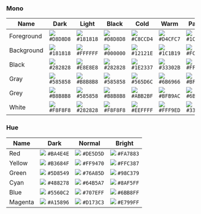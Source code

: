 ### Mono

| Name       | Dark                                                     | Light                                                    | Black                                                    | Cold                                                     | Warm                                                     | Paper                                                    |
| ---------- | -------------------------------------------------------- | -------------------------------------------------------- | -------------------------------------------------------- | -------------------------------------------------------- | -------------------------------------------------------- | -------------------------------------------------------- |
| Foreground | ![](https://place-hold.it/16x16/D8D8D8?text=+) `#D8D8D8` | ![](https://place-hold.it/16x16/181818?text=+) `#181818` | ![](https://place-hold.it/16x16/D8D8D8?text=+) `#D8D8D8` | ![](https://place-hold.it/16x16/C8CCD4?text=+) `#C8CCD4` | ![](https://place-hold.it/16x16/D4CFC7?text=+) `#D4CFC7` | ![](https://place-hold.it/16x16/1C1B19?text=+) `#1C1B19` |
| Background | ![](https://place-hold.it/16x16/181818?text=+) `#181818` | ![](https://place-hold.it/16x16/FFFFFF?text=+) `#FFFFFF` | ![](https://place-hold.it/16x16/000000?text=+) `#000000` | ![](https://place-hold.it/16x16/12121E?text=+) `#12121E` | ![](https://place-hold.it/16x16/1C1B19?text=+) `#1C1B19` | ![](https://place-hold.it/16x16/FCE8C3?text=+) `#FCE8C3` |
| Black      | ![](https://place-hold.it/16x16/282828?text=+) `#282828` | ![](https://place-hold.it/16x16/E8E8E8?text=+) `#E8E8E8` | ![](https://place-hold.it/16x16/282828?text=+) `#282828` | ![](https://place-hold.it/16x16/1E2337?text=+) `#1E2337` | ![](https://place-hold.it/16x16/33302B?text=+) `#33302B` | ![](https://place-hold.it/16x16/FFF9ED?text=+) `#FFF9ED` |
| Gray       | ![](https://place-hold.it/16x16/585858?text=+) `#585858` | ![](https://place-hold.it/16x16/B8B8B8?text=+) `#B8B8B8` | ![](https://place-hold.it/16x16/585858?text=+) `#585858` | ![](https://place-hold.it/16x16/565D6C?text=+) `#565D6C` | ![](https://place-hold.it/16x16/6B6966?text=+) `#6B6966` | ![](https://place-hold.it/16x16/BFB9AC?text=+) `#BFB9AC` |
| Grey       | ![](https://place-hold.it/16x16/B8B8B8?text=+) `#B8B8B8` | ![](https://place-hold.it/16x16/585858?text=+) `#585858` | ![](https://place-hold.it/16x16/B8B8B8?text=+) `#B8B8B8` | ![](https://place-hold.it/16x16/ABB2BF?text=+) `#ABB2BF` | ![](https://place-hold.it/16x16/BFB9AC?text=+) `#BFB9AC` | ![](https://place-hold.it/16x16/6B6966?text=+) `#6B6966` |
| White      | ![](https://place-hold.it/16x16/F8F8F8?text=+) `#F8F8F8` | ![](https://place-hold.it/16x16/282828?text=+) `#282828` | ![](https://place-hold.it/16x16/F8F8F8?text=+) `#F8F8F8` | ![](https://place-hold.it/16x16/EEFFFF?text=+) `#EEFFFF` | ![](https://place-hold.it/16x16/FFF9ED?text=+) `#FFF9ED` | ![](https://place-hold.it/16x16/33302B?text=+) `#33302B` |

### Hue

| Name    | Dark                                                     | Normal                                                   | Bright                                                   |
| ------- | -------------------------------------------------------- | -------------------------------------------------------- | -------------------------------------------------------- |
| Red     | ![](https://place-hold.it/16x16/BA4E4E?text=+) `#BA4E4E` | ![](https://place-hold.it/16x16/DE5D5D?text=+) `#DE5D5D` | ![](https://place-hold.it/16x16/FA7883?text=+) `#FA7883` |
| Yellow  | ![](https://place-hold.it/16x16/B3684F?text=+) `#B3684F` | ![](https://place-hold.it/16x16/FF9470?text=+) `#FF9470` | ![](https://place-hold.it/16x16/FFC387?text=+) `#FFC387` |
| Green   | ![](https://place-hold.it/16x16/5D8549?text=+) `#5D8549` | ![](https://place-hold.it/16x16/76A85D?text=+) `#76A85D` | ![](https://place-hold.it/16x16/98C379?text=+) `#98C379` |
| Cyan    | ![](https://place-hold.it/16x16/488278?text=+) `#488278` | ![](https://place-hold.it/16x16/64B5A7?text=+) `#64B5A7` | ![](https://place-hold.it/16x16/8AF5FF?text=+) `#8AF5FF` |
| Blue    | ![](https://place-hold.it/16x16/5560C2?text=+) `#5560C2` | ![](https://place-hold.it/16x16/707EFF?text=+) `#707EFF` | ![](https://place-hold.it/16x16/6BB8FF?text=+) `#6BB8FF` |
| Magenta | ![](https://place-hold.it/16x16/A15896?text=+) `#A15896` | ![](https://place-hold.it/16x16/D173C3?text=+) `#D173C3` | ![](https://place-hold.it/16x16/E799FF?text=+) `#E799FF` |
